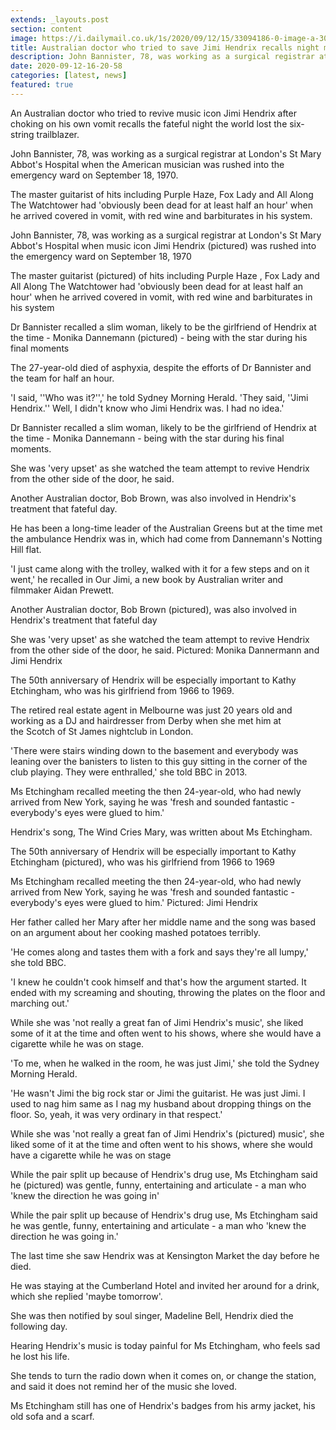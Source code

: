 ```yaml
---
extends: _layouts.post
section: content
image: https://i.dailymail.co.uk/1s/2020/09/12/15/33094186-0-image-a-30_1599921462272.jpg 
title: Australian doctor who tried to save Jimi Hendrix recalls night music icon died 
description: John Bannister, 78, was working as a surgical registrar at Londons St Mary Abbots Hospital when the American musician was rushed into the emergency ward on September 18, 1970. 
date: 2020-09-12-16-20-58 
categories: [latest, news] 
featured: true 
--- 
```

An Australian doctor who tried to revive music icon Jimi Hendrix after choking on his own vomit recalls the fateful night the world lost the six-string trailblazer.

John Bannister, 78, was working as a surgical registrar at London's St Mary Abbot's Hospital when the American musician was rushed into the emergency ward on September 18, 1970.

The master guitarist of hits including Purple Haze, Fox Lady and All Along The Watchtower had 'obviously been dead for at least half an hour' when he arrived covered in vomit, with red wine and barbiturates in his system.

John Bannister, 78, was working as a surgical registrar at London's St Mary Abbot's Hospital when music icon Jimi Hendrix (pictured) was rushed into the emergency ward on September 18, 1970

The master guitarist (pictured) of hits including Purple Haze , Fox Lady and All Along The Watchtower had 'obviously been dead for at least half an hour' when he arrived covered in vomit, with red wine and barbiturates in his system

Dr Bannister recalled a slim woman, likely to be the girlfriend of Hendrix at the time - Monika Dannemann (pictured) - being with the star during his final moments

The 27-year-old died of asphyxia, despite the efforts of Dr Bannister and the team for half an hour. 

'I said, ''Who was it?'',' he told Sydney Morning Herald. 'They said, ''Jimi Hendrix.'' Well, I didn't know who Jimi Hendrix was. I had no idea.' 

Dr Bannister recalled a slim woman, likely to be the girlfriend of Hendrix at the time - Monika Dannemann - being with the star during his final moments.

She was 'very upset' as she watched the team attempt to revive Hendrix from the other side of the door, he said. 

Another Australian doctor, Bob Brown, was also involved in Hendrix's treatment that fateful day.

He has been a long-time leader of the Australian Greens but at the time met the ambulance Hendrix was in, which had come from Dannemann's Notting Hill flat.

'I just came along with the trolley, walked with it for a few steps and on it went,' he recalled in Our Jimi, a new book by Australian writer and filmmaker Aidan Prewett.

Another Australian doctor, Bob Brown (pictured), was also involved in Hendrix's treatment that fateful day

She was 'very upset' as she watched the team attempt to revive Hendrix from the other side of the door, he said. Pictured: Monika Dannermann and Jimi Hendrix

The 50th anniversary of Hendrix will be especially important to Kathy Etchingham, who was his girlfriend from 1966 to 1969.

The retired real estate agent in Melbourne was just 20 years old and working as a DJ and hairdresser from Derby when she met him at the Scotch of St James nightclub in London.

'There were stairs winding down to the basement and everybody was leaning over the banisters to listen to this guy sitting in the corner of the club playing. They were enthralled,' she told BBC in 2013.

Ms Etchingham recalled meeting the then 24-year-old, who had newly arrived from New York, saying he was 'fresh and sounded fantastic - everybody's eyes were glued to him.' 

Hendrix's song, The Wind Cries Mary, was written about Ms Etchingham.

The 50th anniversary of Hendrix will be especially important to Kathy Etchingham (pictured), who was his girlfriend from 1966 to 1969

Ms Etchingham recalled meeting the then 24-year-old, who had newly arrived from New York, saying he was 'fresh and sounded fantastic - everybody's eyes were glued to him.' Pictured: Jimi Hendrix

Her father called her Mary after her middle name and the song was based on an argument about her cooking mashed potatoes terribly.

'He comes along and tastes them with a fork and says they're all lumpy,' she told BBC.

'I knew he couldn't cook himself and that's how the argument started. It ended with my screaming and shouting, throwing the plates on the floor and marching out.' 

While she was 'not really a great fan of Jimi Hendrix's music', she liked some of it at the time and often went to his shows, where she would have a cigarette while he was on stage.

'To me, when he walked in the room, he was just Jimi,' she told the Sydney Morning Herald.  

'He wasn't Jimi the big rock star or Jimi the guitarist. He was just Jimi. I used to nag him same as I nag my husband about dropping things on the floor. So, yeah, it was very ordinary in that respect.' 

While she was 'not really a great fan of Jimi Hendrix's (pictured) music', she liked some of it at the time and often went to his shows, where she would have a cigarette while he was on stage

While the pair split up because of Hendrix's drug use, Ms Etchingham said he (pictured) was gentle, funny, entertaining and articulate - a man who 'knew the direction he was going in'

While the pair split up because of Hendrix's drug use, Ms Etchingham said he was gentle, funny, entertaining and articulate - a man who 'knew the direction he was going in.' 

The last time she saw Hendrix was at Kensington Market the day before he died.

He was staying at the Cumberland Hotel and invited her around for a drink, which she replied 'maybe tomorrow'. 

She was then notified by soul singer, Madeline Bell, Hendrix died the following day.

Hearing Hendrix's music is today painful for Ms Etchingham, who feels sad he lost his life.

She tends to turn the radio down when it comes on, or change the station, and said it does not remind her of the music she loved. 

Ms Etchingham still has one of Hendrix's badges from his army jacket, his old sofa and a scarf.

